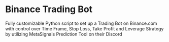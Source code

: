 # Binance Trading Bot
Fully customizable Python script to set up a Trading Bot on Binance.com with control over Time Frame, Stop Loss, Take Profit and Leverage Strategy by utilizing MetaSignals Prediction Tool on their Discord
